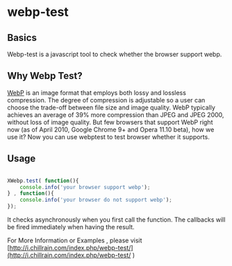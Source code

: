 webp-test
=========

## Basics

Webp-test is a javascript tool to check whether the browser support webp.

## Why Webp Test?

[WebP](https://developers.google.com/speed/webp/) is an image format that employs both lossy and lossless compression.
The degree of compression is adjustable so a user can choose the trade-off between file size and image quality. WebP typically achieves an average of 39% more compression than JPEG and JPEG 2000, without loss of image quality.
But few browsers that support WebP right now (as of April 2010, Google Chrome 9+ and Opera 11.10 beta), how we use it?
Now you can use webptest to test browser whether it supports.

## Usage

```js

XWebp.test( function(){
    console.info('your browser support webp');
} , function(){
    console.info('your browser do not support webp');
});

```

It checks asynchronously when you first call the function. The callbacks will be fired immediately when having the result.

For More Information or Examples , please visit [http://i.chillrain.com/index.php/webp-test/](http://i.chillrain.com/index.php/webp-test/ )